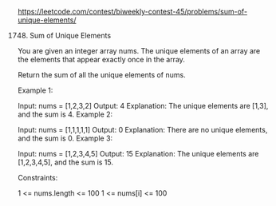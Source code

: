 https://leetcode.com/contest/biweekly-contest-45/problems/sum-of-unique-elements/

1748. Sum of Unique Elements

You are given an integer array nums. The unique elements of an array are the elements that appear exactly once in the array.

Return the sum of all the unique elements of nums.

 

Example 1:

Input: nums = [1,2,3,2]
Output: 4
Explanation: The unique elements are [1,3], and the sum is 4.
Example 2:

Input: nums = [1,1,1,1,1]
Output: 0
Explanation: There are no unique elements, and the sum is 0.
Example 3:

Input: nums = [1,2,3,4,5]
Output: 15
Explanation: The unique elements are [1,2,3,4,5], and the sum is 15.
 

Constraints:

1 <= nums.length <= 100
1 <= nums[i] <= 100